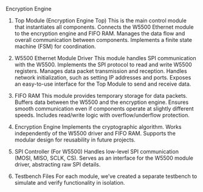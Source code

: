 Encryption Engine


1. Top Module (Encryption Engine Top)
This is the main control module that instantiates all components.
Connects the W5500 Ethernet module to the encryption engine and FIFO RAM.
Manages the data flow and overall communication between components.
Implements a finite state machine (FSM) for coordination.

2. W5500 Ethernet Module Driver
This module handles SPI communication with the W5500.
Implements the SPI protocol to read and write W5500 registers.
Manages data packet transmission and reception.
Handles network initialization, such as setting IP addresses and ports.
Exposes an easy-to-use interface for the Top Module to send and receive data.

3. FIFO RAM
This module provides temporary storage for data packets.
Buffers data between the W5500 and the encryption engine.
Ensures smooth communication even if components operate at slightly different speeds.
Includes read/write logic with overflow/underflow protection.

4. Encryption Engine
Implements the cryptographic algorithm.
Works independently of the W5500 driver and FIFO RAM.
Supports the modular design for reusability in future projects.

5. SPI Controller (For W5500)
Handles low-level SPI communication (MOSI, MISO, SCLK, CS).
Serves as an interface for the W5500 module driver, abstracting raw SPI details.

6. Testbench Files
For each module, we’ve created a separate testbench to simulate and verify functionality in isolation.

